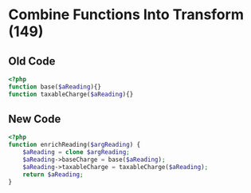 # Combine Functions Into Transform (149)

## Old Code
```php
<?php
function base($aReading){}
function taxableCharge($aReading){}
```

## New Code
```php
<?php
function enrichReading($argReading) {
    $aReading = clone $argReading;
    $aReading->baseCharge = base($aReading);
    $aReading->taxableCharge = taxableCharge($aReading);
    return $aReading;    
}
```